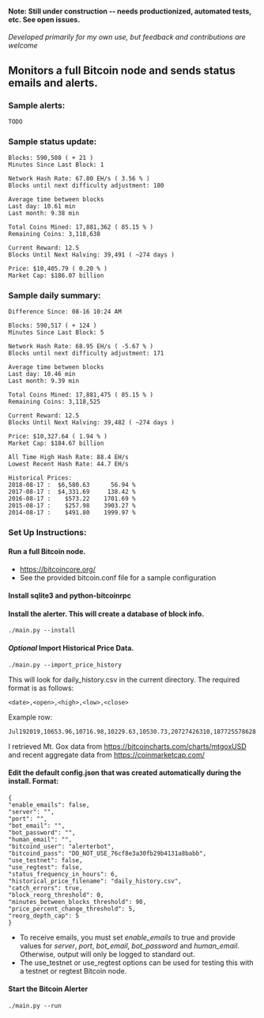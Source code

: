 #### Note: Still under construction -- needs productionized, automated tests, etc. See open issues.

*Developed primarily for my own use, but feedback and contributions are welcome*

## Monitors a full Bitcoin node and sends status emails and alerts.

### Sample alerts:
```
TODO
```

### Sample status update:
```
Blocks: 590,508 ( + 21 )
Minutes Since Last Block: 1

Network Hash Rate: 67.80 EH/s ( 3.56 % )
Blocks until next difficulty adjustment: 180

Average time between blocks
Last day: 10.61 min
Last month: 9.38 min

Total Coins Mined: 17,881,362 ( 85.15 % )
Remaining Coins: 3,118,638

Current Reward: 12.5
Blocks Until Next Halving: 39,491 ( ~274 days )

Price: $10,405.79 ( 0.20 % )
Market Cap: $186.07 billion
```

### Sample daily summary:
```
Difference Since: 08-16 10:24 AM

Blocks: 590,517 ( + 124 )
Minutes Since Last Block: 5

Network Hash Rate: 68.95 EH/s ( -5.67 % )
Blocks until next difficulty adjustment: 171

Average time between blocks
Last day: 10.46 min
Last month: 9.39 min

Total Coins Mined: 17,881,475 ( 85.15 % )
Remaining Coins: 3,118,525

Current Reward: 12.5
Blocks Until Next Halving: 39,482 ( ~274 days )

Price: $10,327.64 ( 1.94 % )
Market Cap: $184.67 billion

All Time High Hash Rate: 88.4 EH/s
Lowest Recent Hash Rate: 44.7 EH/s

Historical Prices:
2018-08-17 :  $6,580.63      56.94 %
2017-08-17 :  $4,331.69     138.42 %
2016-08-17 :    $573.22    1701.69 %
2015-08-17 :    $257.98    3903.27 %
2014-08-17 :    $491.80    1999.97 %
```

### Set Up Instructions:

#### Run a full Bitcoin node. 
- https://bitcoincore.org/
- See the provided bitcoin.conf file for a sample configuration

#### Install sqlite3 and python-bitcoinrpc

#### Install the alerter. This will create a database of block info.
```
./main.py --install
```

#### *Optional* Import Historical Price Data.
```
./main.py --import_price_history
```

This will look for daily_history.csv in the current directory. The required format is as follows:
```
<date>,<open>,<high>,<low>,<close>
```

Example row:
```
Jul192019,10653.96,10716.98,10229.63,10530.73,20727426310,187725578628
```

I retrieved Mt. Gox data from https://bitcoincharts.com/charts/mtgoxUSD and recent aggregate data from https://coinmarketcap.com/

#### Edit the default config.json that was created automatically during the install. Format:
```
{
"enable_emails": false, 
"server": "", 
"port": "", 
"bot_email": "", 
"bot_password": "", 
"human_email": "", 
"bitcoind_user": "alerterbot", 
"bitcoind_pass": "DO_NOT_USE_76cf8e3a30fb29b4131a8babb", 
"use_testnet": false, 
"use_regtest": false, 
"status_frequency_in_hours": 6, 
"historical_price_filename": "daily_history.csv", 
"catch_errors": true, 
"block_reorg_threshold": 0, 
"minutes_between_blocks_threshold": 90, 
"price_percent_change_threshold": 5, 
"reorg_depth_cap": 5
}
```
- To receive emails, you must set *enable_emails* to true and provide values for *server*, *port*, *bot_email*, *bot_password* and *human_email*. Otherwise, output will only be logged to standard out.
- The use_testnet or use_regtest options can be used for testing this with a testnet or regtest Bitcoin node.

#### Start the Bitcoin Alerter
```
./main.py --run
```
